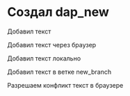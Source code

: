 ﻿# Создал dap_new

Добавил текст

Добавил текст через браузер

Добавил текст локально

Добавил текст в ветке new_branch

Разрешаем конфликт текст в браузере
